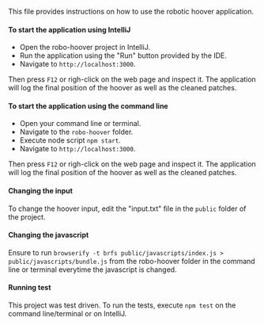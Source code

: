 This file provides instructions on how to use the robotic hoover application.

#### To start the application using IntelliJ

* Open the robo-hoover project in IntelliJ.
* Run the application using the "Run" button provided by the IDE.
* Navigate to `http://localhost:3000`.

Then press `F12` or righ-click on the web page and inspect it. The application will log the final position of the hoover as well as the cleaned patches.

#### To start the application using the command line

* Open your command line or terminal.
* Navigate to the `robo-hoover` folder.
* Execute node script `npm start`.
* Navigate to `http://localhost:3000`.

Then press `F12` or righ-click on the web page and inspect it. The application will log the final position of the hoover as well as the cleaned patches.

#### Changing the input
To change the hoover input, edit the "input.txt" file in the `public` folder of the project.

#### Changing the javascript
Ensure to run `browserify -t brfs public/javascripts/index.js > public/javascripts/bundle.js` from the robo-hoover folder in the command line or terminal everytime the javascript is changed.

#### Running test
This project was test driven. To run the tests, execute `npm test` on the command line/terminal or on IntelliJ.